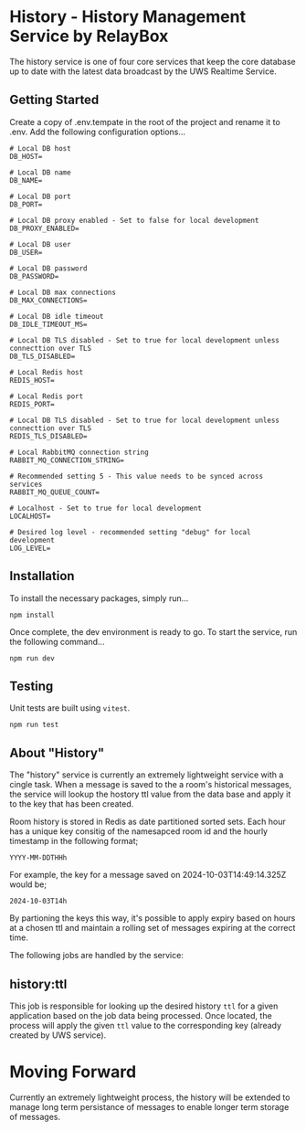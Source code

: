 # History - History Management Service by RelayBox

The history service is one of four core services that keep the core database up to date with the latest data broadcast by the UWS Realtime Service.

## Getting Started

Create a copy of .env.tempate in the root of the project and rename it to .env. Add the following configuration options...

```
# Local DB host
DB_HOST=

# Local DB name
DB_NAME=

# Local DB port
DB_PORT=

# Local DB proxy enabled - Set to false for local development
DB_PROXY_ENABLED=

# Local DB user
DB_USER=

# Local DB password
DB_PASSWORD=

# Local DB max connections
DB_MAX_CONNECTIONS=

# Local DB idle timeout
DB_IDLE_TIMEOUT_MS=

# Local DB TLS disabled - Set to true for local development unless connecttion over TLS
DB_TLS_DISABLED=

# Local Redis host
REDIS_HOST=

# Local Redis port
REDIS_PORT=

# Local DB TLS disabled - Set to true for local development unless connecttion over TLS
REDIS_TLS_DISABLED=

# Local RabbitMQ connection string
RABBIT_MQ_CONNECTION_STRING=

# Recommended setting 5 - This value needs to be synced across services
RABBIT_MQ_QUEUE_COUNT=

# Localhost - Set to true for local development
LOCALHOST=

# Desired log level - recommended setting "debug" for local development
LOG_LEVEL=
```

## Installation

To install the necessary packages, simply run...

```
npm install
```

Once complete, the dev environment is ready to go. To start the service, run the following command...

```
npm run dev
```

## Testing

Unit tests are built using `vitest`.

```
npm run test
```

## About "History"

The "history" service is currently an extremely lightweight service with a cingle task. When a message is saved to the a room's historical messages, the service will lookup the hostory ttl value from the data base and apply it to the key that has been created.

Room history is stored in Redis as date partitioned sorted sets. Each hour has a unique key consitig of the namesapced room id and the hourly timestamp in the following format;

`YYYY-MM-DDTHHh`

For example, the key for a message saved on 2024-10-03T14:49:14.325Z would be;

`2024-10-03T14h`

By partioning the keys this way, it's possible to apply expiry based on hours at a chosen ttl and maintain a rolling set of messages expiring at the correct time.

The following jobs are handled by the service:

## history:ttl

This job is responsible for looking up the desired history `ttl` for a given application based on the job data being processed. Once located, the process will apply the given `ttl` value to the corresponding key (already created by UWS service).

# Moving Forward

Currently an extremely lightweight process, the history will be extended to manage long term persistance of messages to enable longer term storage of messages.
